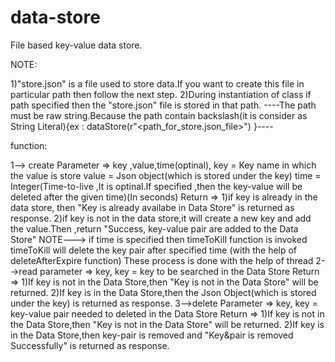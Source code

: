 # data-store
File based key-value data store.

NOTE:

  1)"store.json" is a file used to store data.If you want to create this file in particular path then follow the next step.
  2)During instantiation of class if path specified then the "store.json" file is stored in that path. 
   ----The path must be raw string.Because the path contain backslash(it is consider as String Literal){ex : dataStore(r"<path_for_store.json_file>") }---- 

function:


1--> create 
     Parameter => key ,value,time(optinal),
                  key   = Key name in which the value is store
                  value = Json object(which is stored under the key) 
                  time  = Integer(Time-to-live ,It is optinal.If specified ,then the key-value will be deleted after the given time)(In seconds)
     Return    => 1)if key is already in the data store, then "Key is already availabe in Data Store" is returned as response.
                  2)if key is not in the data store,it will create a new key and add the value.Then ,return "Success, key-value pair are added to the Data Store" 
    NOTE---> if time is specified then timeToKill function is invoked 
             timeToKill will delete the key pair after specified time (with the help of deleteAfterExpire function)
             These process is done with the help of thread 
2-->read
    parameter =>  key,
                  key   = key to be searched in the Data Store
    Return    =>  1)If key is not in the Data Store,then "Key is not in the Data Store" will be returned.
                  2)If key is in the Data Store,then the Json Object(which is stored under the key) is returned as response.
3-->delete
    Parameter => key,
                 key   = key-value pair needed to deleted in the Data Store
    Return    =>  1)If key is not in the Data Store,then "Key is not in the Data Store" will be returned.
                  2)If key is in the Data Store,then key-pair is removed and "Key&pair is removed Successfully" is returned as response.

